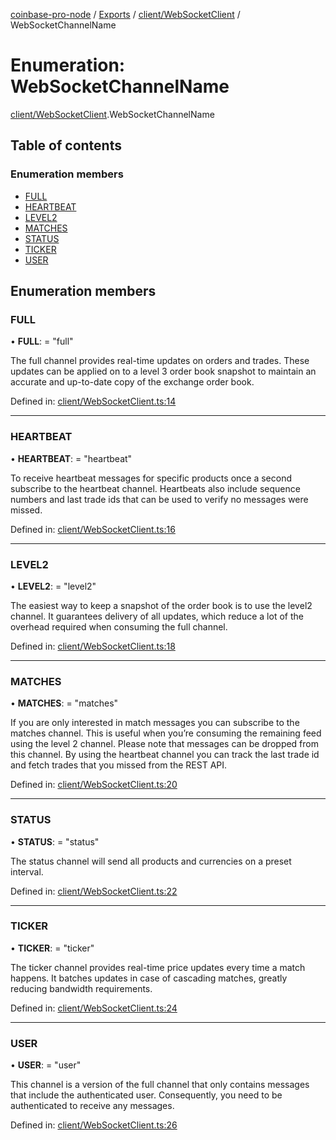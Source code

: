 [coinbase-pro-node](../README.md) / [Exports](../modules.md) / [client/WebSocketClient](../modules/client_websocketclient.md) / WebSocketChannelName

# Enumeration: WebSocketChannelName

[client/WebSocketClient](../modules/client_websocketclient.md).WebSocketChannelName

## Table of contents

### Enumeration members

- [FULL](client_websocketclient.websocketchannelname.md#full)
- [HEARTBEAT](client_websocketclient.websocketchannelname.md#heartbeat)
- [LEVEL2](client_websocketclient.websocketchannelname.md#level2)
- [MATCHES](client_websocketclient.websocketchannelname.md#matches)
- [STATUS](client_websocketclient.websocketchannelname.md#status)
- [TICKER](client_websocketclient.websocketchannelname.md#ticker)
- [USER](client_websocketclient.websocketchannelname.md#user)

## Enumeration members

### FULL

• **FULL**: = "full"

The full channel provides real-time updates on orders and trades. These updates can be applied on to a level 3 order book snapshot to maintain an accurate and up-to-date copy of the exchange order book.

Defined in: [client/WebSocketClient.ts:14](https://github.com/bennycode/coinbase-pro-node/blob/004782e/src/client/WebSocketClient.ts#L14)

___

### HEARTBEAT

• **HEARTBEAT**: = "heartbeat"

To receive heartbeat messages for specific products once a second subscribe to the heartbeat channel. Heartbeats also include sequence numbers and last trade ids that can be used to verify no messages were missed.

Defined in: [client/WebSocketClient.ts:16](https://github.com/bennycode/coinbase-pro-node/blob/004782e/src/client/WebSocketClient.ts#L16)

___

### LEVEL2

• **LEVEL2**: = "level2"

The easiest way to keep a snapshot of the order book is to use the level2 channel. It guarantees delivery of all updates, which reduce a lot of the overhead required when consuming the full channel.

Defined in: [client/WebSocketClient.ts:18](https://github.com/bennycode/coinbase-pro-node/blob/004782e/src/client/WebSocketClient.ts#L18)

___

### MATCHES

• **MATCHES**: = "matches"

If you are only interested in match messages you can subscribe to the matches channel. This is useful when you’re consuming the remaining feed using the level 2 channel. Please note that messages can be dropped from this channel. By using the heartbeat channel you can track the last trade id and fetch trades that you missed from the REST API.

Defined in: [client/WebSocketClient.ts:20](https://github.com/bennycode/coinbase-pro-node/blob/004782e/src/client/WebSocketClient.ts#L20)

___

### STATUS

• **STATUS**: = "status"

The status channel will send all products and currencies on a preset interval.

Defined in: [client/WebSocketClient.ts:22](https://github.com/bennycode/coinbase-pro-node/blob/004782e/src/client/WebSocketClient.ts#L22)

___

### TICKER

• **TICKER**: = "ticker"

The ticker channel provides real-time price updates every time a match happens. It batches updates in case of cascading matches, greatly reducing bandwidth requirements.

Defined in: [client/WebSocketClient.ts:24](https://github.com/bennycode/coinbase-pro-node/blob/004782e/src/client/WebSocketClient.ts#L24)

___

### USER

• **USER**: = "user"

This channel is a version of the full channel that only contains messages that include the authenticated user. Consequently, you need to be authenticated to receive any messages.

Defined in: [client/WebSocketClient.ts:26](https://github.com/bennycode/coinbase-pro-node/blob/004782e/src/client/WebSocketClient.ts#L26)
